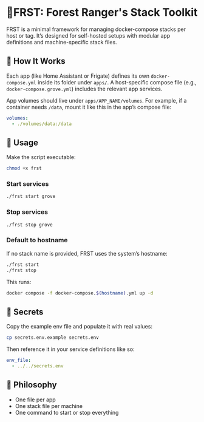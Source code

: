 # 🌲FRST: Forest Ranger's Stack Toolkit

FRST is a minimal framework for managing docker-compose stacks per host or tag.
It’s designed for self-hosted setups with modular app definitions and
machine-specific stack files.

## 🔧 How It Works

Each app (like Home Assistant or Frigate) defines its own `docker-compose.yml`
inside its folder under `apps/`. A host-specific compose file (e.g.,
`docker-compose.grove.yml`) includes the relevant app services.

App volumes should live under `apps/APP_NAME/volumes`. For example, if a
container needs `/data`, mount it like this in the app’s compose file:

```yaml
volumes:
  - ./volumes/data:/data
```

## 🚀 Usage

Make the script executable:

```sh
chmod +x frst
```

### Start services

```sh
./frst start grove
```

### Stop services

```sh
./frst stop grove
```

### Default to hostname

If no stack name is provided, FRST uses the system’s hostname:

```sh
./frst start
./frst stop
```

This runs:

```sh
docker compose -f docker-compose.$(hostname).yml up -d
```

## 🔐 Secrets

Copy the example env file and populate it with real values:

```sh
cp secrets.env.example secrets.env
```

Then reference it in your service definitions like so:

```yaml
env_file:
  - ../../secrets.env
```

## 🧠 Philosophy

- One file per app
- One stack file per machine
- One command to start or stop everything
